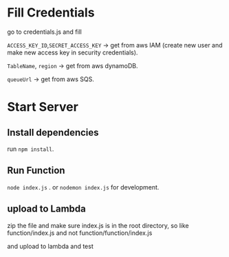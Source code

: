 # Fill Credentials

go to credentials.js and fill 



`ACCESS_KEY_ID`,`SECRET_ACCESS_KEY` -> get from aws IAM (create new user and make new access key in security credentials).




`TableName`, `region` -> get from aws dynamoDB.



`queueUrl` -> get from aws SQS.



# Start Server 

## Install dependencies

run `npm install`.

## Run Function

`node index.js` .
or `nodemon index.js` for development.

## upload to Lambda

zip the file and make sure index.js is in the root directory, so like function/index.js and not function/function/index.js

and upload to lambda and test
